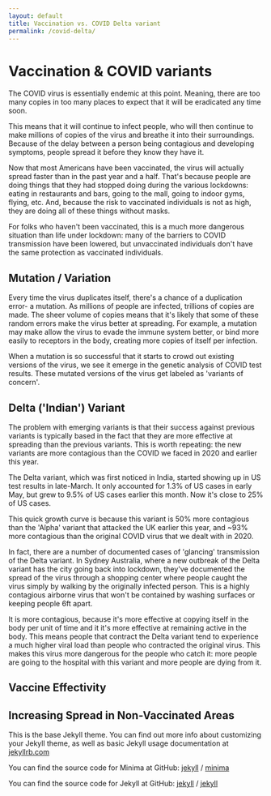 ```yaml
---
layout: default 
title: Vaccination vs. COVID Delta variant 
permalink: /covid-delta/
---
```


# Vaccination & COVID variants

The COVID virus is essentially endemic at this point.  Meaning, there are too many copies in too many places to expect that it will be eradicated any time soon.

This means that it will continue to infect people, who will then continue to make millions of copies of the virus and breathe it into their surroundings.  Because of the delay between a person being contagious and developing symptoms, people spread it before they know they have it.  

Now that most Americans have been vaccinated, the virus will actually spread faster than in the past year and a half.  That's because people are doing things that they had stopped doing during the various lockdowns: eating in restaurants and bars, going to the mall, going to indoor gyms, flying, etc.  And, because the risk to vaccinated individuals is not as high, they are doing all of these things without masks.

For folks who haven't been vaccinated, this is a much more dangerous situation than life under lockdown: many of the barriers to COVID transmission have been lowered, but unvaccinated individuals don't have the same protection as vaccinated individuals.

## Mutation / Variation

Every time the virus duplicates itself, there's a chance of a duplication error- a mutation.  As millions of people are infected, trillions of copies are made.  The sheer volume of copies means that it's likely that some of these random errors make the virus better at spreading.  For example, a mutation may make allow the virus to evade the immune system better, or bind more easily to receptors in the body, creating more copies of itself per infection.

When a mutation is so successful that it starts to crowd out existing versions of the virus, we see it emerge in the genetic analysis of COVID test results.  These mutated versions of the virus get labeled as 'variants of concern'.  
 
## Delta ('Indian') Variant

The problem with emerging variants is that their success against previous variants is typically based in the fact that they are more effective at spreading than the previous variants.  This is worth repeating: the new variants are more contagious than the COVID we faced in 2020 and earlier this year.

The Delta variant, which was first noticed in India, started showing up in US test results in late-March.  It only accounted for 1.3% of US cases in early May, but grew to 9.5% of US cases earlier this month.  Now it's close to 25% of US cases. 

This quick growth curve is because this variant is 50% more contagious than the 'Alpha' variant that attacked the UK earlier this year, and ~93% more contagious than the original COVID virus that we dealt with in 2020.

In fact, there are a number of documented cases of 'glancing' transmission of the Delta variant.  In Sydney Australia, where a new outbreak of the Delta variant has the city going back into lockdown, they've documented the spread of the virus through a shopping center where people caught the virus simply by walking by the originally infected person.  This is a highly contagious airborne virus that won't be contained by washing surfaces or keeping people 6ft apart.  
 
It is more contagious, because it's more effective at copying itself in the body per unit of time and it it's more effective at remaining active in the body.  This means people that contract the Delta variant tend to experience a much higher viral load than people who contracted the original virus.  This makes this virus more dangerous for the people who catch it: more people are going to the hospital with this variant and more people are dying from it.

## Vaccine Effectivity


## Increasing Spread in Non-Vaccinated Areas


This is the base Jekyll theme. You can find out more info about customizing your Jekyll theme, as well as basic Jekyll usage documentation at [jekyllrb.com](https://jekyllrb.com/)

You can find the source code for Minima at GitHub:
[jekyll][jekyll-organization] /
[minima](https://github.com/jekyll/minima)

You can find the source code for Jekyll at GitHub:
[jekyll][jekyll-organization] /
[jekyll](https://github.com/jekyll/jekyll)


[jekyll-organization]: https://github.com/jekyll
